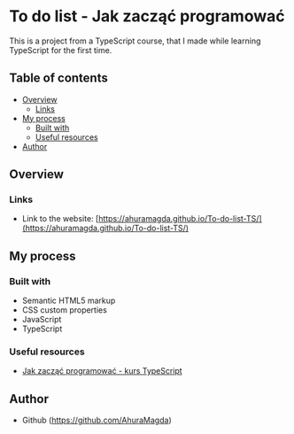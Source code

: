 # To do list - Jak zacząć programować
This is a project from a TypeScript course, that I made while learning TypeScript for the first time.

## Table of contents
- [Overview](#overview)
  - [Links](#links)
- [My process](#my-process)
  - [Built with](#built-with)
  - [Useful resources](#useful-resources)
- [Author](#author)


## Overview
### Links
- Link to the website: [https://ahuramagda.github.io/To-do-list-TS/](https://ahuramagda.github.io/To-do-list-TS/)

## My process
### Built with
- Semantic HTML5 markup
- CSS custom properties
- JavaScript
- TypeScript

### Useful resources
- [Jak zacząć programować - kurs TypeScript](https://www.youtube.com/watch?v=5CBZ6DymX0Y)

## Author
- Github (https://github.com/AhuraMagda)

